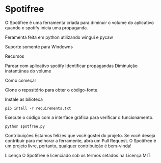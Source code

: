 # Spotifree

O Spotifree é uma ferramenta criada para diminuir o volume do aplicativo quando o spotify inicia uma propaganda.

Feramenta feita em python utilizando wingui e pycaw 

Suporte somente para Windowns

Recursos

Parear com aplicativo spotify
Identificar propagandas
Diminuição instantânea do volume

Como começar

Clone o repositório para obter o código-fonte.

Instale as bilioteca
```shell
pip intall -r requirements.txt
```
Execute o código com a interface gráfica para verificar o funcionamento.

```shell
python spotfree.py
```

Contribuições
Estamos felizes que você gostei do projeto. Se você deseja contribuir para melhorar a ferramente, abra um Pull Request.  O Spotifree é um projeto livre, portanto, qualquer contribuição é bem-vinda!

Licença
O Spotifree é licenciado sob os termos setados na Licença MIT.